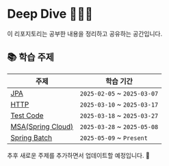 # Deep Dive 🏊‍♂️🌊

이 리포지토리는 공부한 내용을 정리하고 공유하는 공간입니다.

## 📚 학습 주제

| 주제                                     | 학습 기간                   |
| ---------------------------------------- | --------------------------- |
| [JPA](./JPA/README.md)                   | `2025-02-05` ~ `2025-03-07` |
| [HTTP](./HTTP/README.md)                 | `2025-03-10` ~ `2025-03-17` |
| [Test Code](./TEST-CODE/README.md)       | `2025-03-18` ~ `2025-03-27` |
| [MSA(Spring Cloud)](./MSA/README.md)     | `2025-03-28` ~ `2025-05-08` |
| [Spring Batch](./SPRING-BATCH/README.md) | `2025-05-09` ~ `Present`    |

추후 새로운 주제를 추가하면서 업데이트할 예정입니다. 🚀
